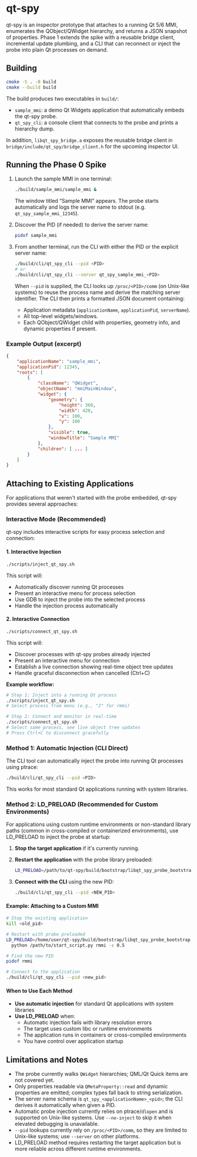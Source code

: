 # qt-spy

qt-spy is an inspector prototype that attaches to a running Qt 5/6 MMI, enumerates the QObject/QWidget hierarchy, and returns a JSON snapshot of properties. Phase 1 extends the spike with a reusable bridge client, incremental update plumbing, and a CLI that can reconnect or inject the probe into plain Qt processes on demand.

## Building

```bash
cmake -S . -B build
cmake --build build
```

The build produces two executables in `build/`:

- `sample_mmi`: a demo Qt Widgets application that automatically embeds the qt-spy probe.
- `qt_spy_cli`: a console client that connects to the probe and prints a hierarchy dump.

In addition, `libqt_spy_bridge.a` exposes the reusable bridge client in `bridge/include/qt_spy/bridge_client.h` for the upcoming inspector UI.

## Running the Phase 0 Spike

1. Launch the sample MMI in one terminal:
   ```bash
   ./build/sample_mmi/sample_mmi &
   ```
   The window titled “Sample MMI” appears. The probe starts automatically and logs the server name to stdout (e.g. `qt_spy_sample_mmi_12345`).

2. Discover the PID (if needed) to derive the server name:
   ```bash
   pidof sample_mmi
   ```

3. From another terminal, run the CLI with either the PID or the explicit server name:
   ```bash
   ./build/cli/qt_spy_cli --pid <PID>
   # or
   ./build/cli/qt_spy_cli --server qt_spy_sample_mmi_<PID>
   ```

   When `--pid` is supplied, the CLI looks up `/proc/<PID>/comm` (on Unix-like systems) to reuse the process
   name and derive the matching server identifier. The CLI then prints a formatted JSON document containing:
   - Application metadata (`applicationName`, `applicationPid`, `serverName`).
   - All top-level widgets/windows.
   - Each QObject/QWidget child with properties, geometry info, and dynamic properties if present.

### Example Output (excerpt)

```json
{
    "applicationName": "sample_mmi",
    "applicationPid": 12345,
    "roots": [
        {
            "className": "QWidget",
            "objectName": "mmiMainWindow",
            "widget": {
                "geometry": {
                    "height": 360,
                    "width": 420,
                    "x": 100,
                    "y": 100
                },
                "visible": true,
                "windowTitle": "Sample MMI"
            },
            "children": [ ... ]
        }
    ]
}
```

## Attaching to Existing Applications

For applications that weren't started with the probe embedded, qt-spy provides several approaches:

### Interactive Mode (Recommended)

qt-spy includes interactive scripts for easy process selection and connection:

#### 1. Interactive Injection

```bash
./scripts/inject_qt_spy.sh
```

This script will:

- Automatically discover running Qt processes
- Present an interactive menu for process selection
- Use GDB to inject the probe into the selected process
- Handle the injection process automatically

#### 2. Interactive Connection

```bash
./scripts/connect_qt_spy.sh
```

This script will:

- Discover processes with qt-spy probes already injected
- Present an interactive menu for connection
- Establish a live connection showing real-time object tree updates
- Handle graceful disconnection when cancelled (Ctrl+C)

**Example workflow:**

```bash
# Step 1: Inject into a running Qt process
./scripts/inject_qt_spy.sh
# Select process from menu (e.g., "2" for rmmi)

# Step 2: Connect and monitor in real-time
./scripts/connect_qt_spy.sh  
# Select same process, see live object tree updates
# Press Ctrl+C to disconnect gracefully
```

### Method 1: Automatic Injection (CLI Direct)

The CLI tool can automatically inject the probe into running Qt processes using ptrace:

```bash
./build/cli/qt_spy_cli --pid <PID>
```

This works for most standard Qt applications running with system libraries.

### Method 2: LD_PRELOAD (Recommended for Custom Environments)

For applications using custom runtime environments or non-standard library paths (common in cross-compiled or containerized environments), use LD_PRELOAD to inject the probe at startup:

1. **Stop the target application** if it's currently running.

2. **Restart the application** with the probe library preloaded:

   ```bash
   LD_PRELOAD=/path/to/qt-spy/build/bootstrap/libqt_spy_probe_bootstrap.so your_application [args]
   ```

3. **Connect with the CLI** using the new PID:

   ```bash
   ./build/cli/qt_spy_cli --pid <NEW_PID>
   ```

#### Example: Attaching to a Custom MMI

```bash
# Stop the existing application
kill <old_pid>

# Restart with probe preloaded
LD_PRELOAD=/home/user/qt-spy/build/bootstrap/libqt_spy_probe_bootstrap.so \
  python /path/to/start_script.py rmmi -s 0.5

# Find the new PID
pidof rmmi

# Connect to the application
./build/cli/qt_spy_cli --pid <new_pid>
```

#### When to Use Each Method

- **Use automatic injection** for standard Qt applications with system libraries
- **Use LD_PRELOAD** when:
  - Automatic injection fails with library resolution errors
  - The target uses custom libc or runtime environments
  - The application runs in containers or cross-compiled environments
  - You have control over application startup

## Limitations and Notes

- The probe currently walks `QWidget` hierarchies; QML/Qt Quick items are not covered yet.
- Only properties readable via `QMetaProperty::read` and dynamic properties are emitted; complex types fall back to string serialization.
- The server name schema is `qt_spy_<applicationName>_<pid>`; the CLI derives it automatically when given a PID.
- Automatic probe injection currently relies on ptrace/`dlopen` and is supported on Unix-like systems. Use `--no-inject` to skip it when elevated debugging is unavailable.
- `--pid` lookups currently rely on `/proc/<PID>/comm`, so they are limited to Unix-like systems; use `--server` on other platforms.
- LD_PRELOAD method requires restarting the target application but is more reliable across different runtime environments.

